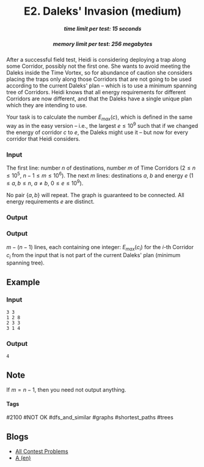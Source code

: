 <h1 style='text-align: center;'> E2. Daleks' Invasion (medium)</h1>

<h5 style='text-align: center;'>time limit per test: 15 seconds</h5>
<h5 style='text-align: center;'>memory limit per test: 256 megabytes</h5>

After a successful field test, Heidi is considering deploying a trap along some Corridor, possibly not the first one. She wants to avoid meeting the Daleks inside the Time Vortex, so for abundance of caution she considers placing the traps only along those Corridors that are not going to be used according to the current Daleks' plan – which is to use a minimum spanning tree of Corridors. Heidi knows that all energy requirements for different Corridors are now different, and that the Daleks have a single unique plan which they are intending to use.

Your task is to calculate the number $E_{max}(c)$, which is defined in the same way as in the easy version – i.e., the largest $e \le 10^9$ such that if we changed the energy of corridor $c$ to $e$, the Daleks might use it – but now for every corridor that Heidi considers. 

### Input

The first line: number $n$ of destinations, number $m$ of Time Corridors ($2 \leq n \leq 10^5$, $n - 1 \leq m \leq 10^6$). The next $m$ lines: destinations $a$, $b$ and energy $e$ ($1 \leq a, b \leq n$, $a \neq b$, $0 \leq e \leq 10^9$).

No pair $\{a, b\}$ will repeat. The graph is guaranteed to be connected. All energy requirements $e$ are distinct.

### Output

### Output

 $m-(n-1)$ lines, each containing one integer: $E_{max}(c_i)$ for the $i$-th Corridor $c_i$ from the input that is not part of the current Daleks' plan (minimum spanning tree).

## Example

### Input


```text
3 3  
1 2 8  
2 3 3  
3 1 4  

```
### Output


```text
4  

```
## Note

If $m = n-1$, then you need not output anything.



#### Tags 

#2100 #NOT OK #dfs_and_similar #graphs #shortest_paths #trees 

## Blogs
- [All Contest Problems](../Helvetic_Coding_Contest_2019_online_mirror_(teams_allowed,_unrated).md)
- [A (en)](../blogs/A_(en).md)

